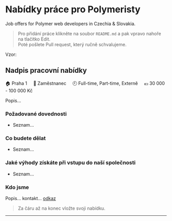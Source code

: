 # Nabídky práce pro Polymeristy

Job offers for Polymer web developers in Czechia & Slovakia.

> Pro přidání práce klikněte na soubor `README.md` a pak vpravo nahoře na tlačítko Edit.  
> Poté pošlete Pull request, který ručně schvalujeme.

Vzor:

## Nadpis pracovní nabídky

:house: Praha 1 &nbsp;&nbsp;&nbsp;
:necktie: Zaměstnanec &nbsp;&nbsp;&nbsp;
:clock9: Full-time, Part-time, Externě &nbsp;&nbsp;&nbsp;
:euro: 30 000 - 100 000 Kč

Popis...

### Požadované dovednosti

- Seznam...

### Co budete dělat

- Seznam...

### Jaké výhody získáte při vstupu do naší společnosti

- Seznam...

### Kdo jsme

Popis... kontakt... [odkaz](https://example.com)

> Za čáru až na konec vložte svoji nabídku.

---

